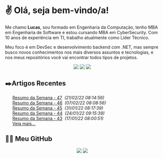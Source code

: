 # ✌ Olá, seja bem-vindo/a!

Me chamo **Lucas**, sou formado em Engenharia da Computação, tenho MBA em Engenharia de Software e estou cursando MBA em CyberSecurity.
Com 10 anos de experiência em TI, trabalho atualmente como Líder Técnico.

Meu foco é em DevSec e desenvolvimento backend com .NET, mas sempre busco novos conhecimentos nos mais diversos assuntos e tecnologias, e nos meus repositórios você vai encontrar todos tipos de projetos.
</br><p align="center">
<a href="https://www.linkedin.com/in/lfrigodesouza/"><img src="https://img.shields.io/badge/-LinkedIn-0077B5?style=flat-square&logo=Linkedin&logoColor=white&link=https://www.linkedin.com/in/lfrigodesouza/"></a>
<a href="https://twitter.com/lfrigodesouza/"><img src="https://img.shields.io/badge/-Twitter-1DA1F2?style=flat-square&logo=twitter&logoColor=white&link=https://twitter.com/lfrigodesouza/"></a>
<a href="https://LFrigoDeSouza.NET/"><img src="https://img.shields.io/badge/-LFS.NET-9e9e9e?style=flat-square&logo=microsoft-edge&logoColor=white&link=https://LFrigoDeSouza.NET/"></a>
</p>

## ✒️Artigos Recentes
<ul>
<li style="list-style-type: none;"><a href="https://blog.lfrigodesouza.net/2022/02/21/resumo-da-semana/47/" target="_blank">Resumo da Semana - 47</a><i> &nbsp;(21/02/22 08:14:56)</i></li>
<li style="list-style-type: none;"><a href="https://blog.lfrigodesouza.net/2022/02/07/resumo-da-semana/46/" target="_blank">Resumo da Semana - 46</a><i> &nbsp;(07/02/22 08:08:56)</i></li>
<li style="list-style-type: none;"><a href="https://blog.lfrigodesouza.net/2022/01/31/resumo-da-semana/45/" target="_blank">Resumo da Semana - 45</a><i> &nbsp;(31/01/22 08:17:39)</i></li>
<li style="list-style-type: none;"><a href="https://blog.lfrigodesouza.net/2022/01/24/resumo-da-semana/44/" target="_blank">Resumo da Semana - 44</a><i> &nbsp;(24/01/22 09:15:39)</i></li>
<li style="list-style-type: none;"><a href="https://blog.lfrigodesouza.net/2022/01/17/resumo-da-semana/43/" target="_blank">Resumo da Semana - 43</a><i> &nbsp;(17/01/22 08:00:51)</i></li>

<li style="list-style-type: none;"><a href="https://blog.lfrigodesouza.net" target="_blank">Veja mais...</a></li>
</ul>

## 👨‍💻 Meu GitHub
<p align="center">
<img src="https://github-readme-stats.vercel.app/api/top-langs/?username=lfrigodesouza&layout=compact&theme=dark"/>
<img src="https://github-readme-stats.vercel.app/api?username=lfrigodesouza&show_icons=true&theme=dark">
</p>
